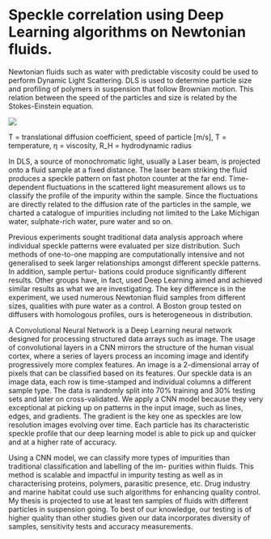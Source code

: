 # Speckle correlation using Deep Learning algorithms on Newtonian fluids.

Newtonian fluids such as water with predictable viscosity could be used to perform Dynamic Light Scattering. DLS is used to determine particle size and profiling of polymers in suspension that follow Brownian motion. This relation between the speed of the particles and size is related by the Stokes-Einstein equation.

<img src="https://render.githubusercontent.com/render/math?math=D = {(k_B T)}/{(6 \pi \eta RH)}">

T = translational diffusion coefficient, speed of particle [m/s], T = temperature, η = viscosity, R_H = hydrodynamic radius

In DLS, a source of monochromatic light, usually a Laser beam, is projected onto a fluid sample at a fixed distance. The laser beam striking the fluid produces a speckle pattern on fast photon counter at the far end. Time-dependent fluctuations in the scattered light measurement allows us to classify the profile of the impurity within the sample. Since the fluctuations are directly related to the diffusion rate of the particles in the sample, we charted a catalogue of impurities including not limited to the Lake Michigan water, sulphate-rich water, pure water and so on.

Previous experiments sought traditional data analysis approach where individual speckle patterns were evaluated per size distribution. Such methods of one-to-one mapping are computationally intensive and not generalised to seek larger relationships amongst different speckle patterns. In addition, sample pertur- bations could produce significantly different results. Other groups have, in fact, used Deep Learning aimed and achieved similar results as what we are investigating. The key difference is in the experiment, we used numerous Newtonian fluid samples from different sizes, qualities with pure water as a control. A Boston group tested on diffusers with homologous profiles, ours is heterogeneous in distribution.

A Convolutional Neural Network is a Deep Learning neural network designed for processing structured data arrays such as image. The usage of convolutional layers in a CNN mirrors the structure of the human visual cortex, where a series of layers process an incoming image and identify progressively more complex features. An image is a 2-dimensional array of pixels that can be classified based on its features. Our speckle data is an image data, each row is time-stamped and individual columns a different sample type. The data is randomly split into 70% training and 30% testing sets and later on cross-validated. We apply a CNN model because they very exceptional at picking up on patterns in the input image, such as lines, edges, and gradients. The gradient is the key one as speckles are low resolution images evolving over time. Each particle has its characteristic speckle profile that our deep learning model is able to pick up and quicker and at a higher rate of accuracy.

Using a CNN model, we can classify more types of impurities than traditional classification and labelling of the im- purities within fluids. This method is scalable and impactful in impurity testing as well as in characterising proteins, polymers, parasitic presence, etc. Drug industry and marine habitat could use such algorithms for enhancing quality control. My thesis is projected to use at least ten samples of fluids with different particles in suspension going. To best of our knowledge, our testing is of higher quality than other studies given our data incorporates diversity of samples, sensitivity tests and accuracy measurements.
